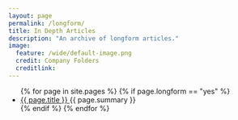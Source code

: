 ```yaml
---
layout: page
permalink: /longform/
title: In Depth Articles
description: "An archive of longform articles."
image:
  feature: /wide/default-image.png
  credit: Company Folders
  creditlink: 
---
```



<!-- 
<nav class="pagination" role="navigation">
 <a href="/tags-longform/" class="btn big-btn">Sort by Topic</a> 
</nav>
 -->


<ul class="page-list">
{% for page in site.pages %} 
{% if page.longform == "yes" %}
  <li>
    <article>
        <a href="{{ site.url }}{{ page.url }}">
            <span class="page-list-title">
                {{ page.title }} 
            </span>    
         </a>
        <span class="page-list-summary">
            {{ page.summary }} 
        </span>
    </article>
</li>
{% endif %}
{% endfor %}
</ul>



